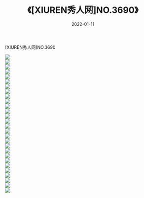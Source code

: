 ﻿---
layout: post
title:  《[XIUREN秀人网]NO.3690》
date:   2022-01-11
img: http://pic.660000.xyz/1:/秀人网/秀人网第04部分/[XIUREN秀人网]NO.3690/000.jpg
categories: [美女, 清纯, 唯美]
---

[XIUREN秀人网]NO.3690

 ![](http://pic.660000.xyz/1:/秀人网/秀人网第04部分/[XIUREN秀人网]NO.3690/001.jpg) <br>![](http://pic.660000.xyz/1:/秀人网/秀人网第04部分/[XIUREN秀人网]NO.3690/002.jpg) <br>![](http://pic.660000.xyz/1:/秀人网/秀人网第04部分/[XIUREN秀人网]NO.3690/003.jpg) <br>![](http://pic.660000.xyz/1:/秀人网/秀人网第04部分/[XIUREN秀人网]NO.3690/004.jpg) <br>![](http://pic.660000.xyz/1:/秀人网/秀人网第04部分/[XIUREN秀人网]NO.3690/005.jpg) <br>![](http://pic.660000.xyz/1:/秀人网/秀人网第04部分/[XIUREN秀人网]NO.3690/006.jpg) <br>![](http://pic.660000.xyz/1:/秀人网/秀人网第04部分/[XIUREN秀人网]NO.3690/007.jpg) <br>![](http://pic.660000.xyz/1:/秀人网/秀人网第04部分/[XIUREN秀人网]NO.3690/008.jpg) <br>![](http://pic.660000.xyz/1:/秀人网/秀人网第04部分/[XIUREN秀人网]NO.3690/009.jpg) <br>![](http://pic.660000.xyz/1:/秀人网/秀人网第04部分/[XIUREN秀人网]NO.3690/010.jpg) <br>![](http://pic.660000.xyz/1:/秀人网/秀人网第04部分/[XIUREN秀人网]NO.3690/011.jpg) <br>![](http://pic.660000.xyz/1:/秀人网/秀人网第04部分/[XIUREN秀人网]NO.3690/012.jpg) <br>![](http://pic.660000.xyz/1:/秀人网/秀人网第04部分/[XIUREN秀人网]NO.3690/013.jpg) <br>![](http://pic.660000.xyz/1:/秀人网/秀人网第04部分/[XIUREN秀人网]NO.3690/014.jpg) <br>![](http://pic.660000.xyz/1:/秀人网/秀人网第04部分/[XIUREN秀人网]NO.3690/015.jpg) <br>![](http://pic.660000.xyz/1:/秀人网/秀人网第04部分/[XIUREN秀人网]NO.3690/016.jpg) <br>![](http://pic.660000.xyz/1:/秀人网/秀人网第04部分/[XIUREN秀人网]NO.3690/017.jpg) <br>![](http://pic.660000.xyz/1:/秀人网/秀人网第04部分/[XIUREN秀人网]NO.3690/018.jpg) <br>![](http://pic.660000.xyz/1:/秀人网/秀人网第04部分/[XIUREN秀人网]NO.3690/019.jpg) <br>![](http://pic.660000.xyz/1:/秀人网/秀人网第04部分/[XIUREN秀人网]NO.3690/020.jpg) <br>![](http://pic.660000.xyz/1:/秀人网/秀人网第04部分/[XIUREN秀人网]NO.3690/021.jpg) <br>![](http://pic.660000.xyz/1:/秀人网/秀人网第04部分/[XIUREN秀人网]NO.3690/022.jpg) <br>![](http://pic.660000.xyz/1:/秀人网/秀人网第04部分/[XIUREN秀人网]NO.3690/023.jpg) <br>![](http://pic.660000.xyz/1:/秀人网/秀人网第04部分/[XIUREN秀人网]NO.3690/024.jpg) <br>![](http://pic.660000.xyz/1:/秀人网/秀人网第04部分/[XIUREN秀人网]NO.3690/025.jpg) <br>![](http://pic.660000.xyz/1:/秀人网/秀人网第04部分/[XIUREN秀人网]NO.3690/026.jpg) <br>![](http://pic.660000.xyz/1:/秀人网/秀人网第04部分/[XIUREN秀人网]NO.3690/027.jpg) <br>![](http://pic.660000.xyz/1:/秀人网/秀人网第04部分/[XIUREN秀人网]NO.3690/028.jpg) <br>